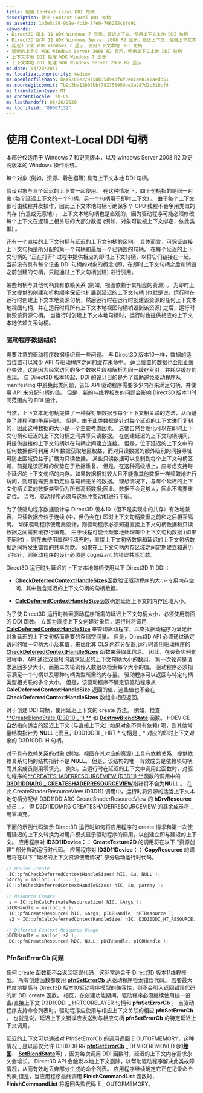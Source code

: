 ```yaml
---
title: 使用 Context-Local DDI 句柄
description: 使用 Context-Local DDI 句柄
ms.assetid: 1b3e5c29-9b9e-4c10-8fe0-706255c8fd91
keywords:
- Direct3D 版本 11 WDK Windows 7 显示，延迟上下文，使用上下文本地 DDI 句柄
- Direct3D 版本 11 WDK Windows Server 2008 R2 显示，延迟上下文，使用上下文本地 DDI 句柄
- 延迟上下文 WDK Windows 7 显示，使用上下文本地 DDI 句柄
- 延迟的上下文 WDK Windows Server 2008 R2 显示，使用上下文本地 DDI 句柄
- 上下文本地 DDI 处理 WDK Windows 7 显示
- 上下文本地 DDI 处理 WDK Windows Server 2008 R2 显示
ms.date: 04/20/2017
ms.localizationpriority: medium
ms.openlocfilehash: ba49208e229158b35d943f6f0e6cae8142aedb51
ms.sourcegitcommit: 7b9c3ba12b05bbf78275395bbe3a287d2c31bcf4
ms.translationtype: MT
ms.contentlocale: zh-CN
ms.lasthandoff: 08/28/2020
ms.locfileid: "89067132"
---
```

# <a name="using-context-local-ddi-handles"></a>使用 Context-Local DDI 句柄


本部分仅适用于 Windows 7 和更高版本，以及 windows Server 2008 R2 及更高版本的 Windows 操作系统。

每个对象 (例如，资源、着色器等) 具有上下文本地 DDI 句柄。

假设对象与三个延迟的上下文一起使用。 在这种情况下，四个句柄指的是同一对象 (每个延迟上下文的一个句柄，另一个句柄用于即时上下文) 。 由于每个上下文都可由线程并发操作，因此上下文本地句柄可确保多个 CPU 线程不会争用类似的内存 (有意或无意地) 。 上下文本地句柄也是直观的，因为驱动程序可能必须修改每个上下文在逻辑上相关联的大部分数据 (例如，对象可能被上下文绑定，依此类推) 。

还有一个直接的上下文句柄与延迟的上下文句柄的区别。 具体而言，可保证直接上下文句柄是所分配的第一个句柄和最后一个已销毁的句柄。 在每个延迟的上下文句柄的 "正在打开" 过程中提供相应的即时上下文句柄，以将它们链接在一起。 当前没有具有每个设备 DDI 句柄的对象的概念 (即，在即时上下文句柄之后和销毁之前创建的句柄，只能通过上下文句柄创建) 进行引用。

某些句柄与其他句柄具有依赖关系 (例如，视图依赖于其相应的资源) 。 为即时上下文提供的创建和析构顺序保证也扩展到延迟的上下文句柄 (也就是说，运行时在运行时创建上下文本地资源句柄，然后运行时在运行时创建该资源的任何上下文本地视图句柄，并在运行时将所有上下文本地视图句柄销毁到该资源) 之后，运行时销毁该资源句柄。 当运行时创建上下文本地句柄时，运行时也提供相应的上下文本地依赖关系句柄。

### <a name="span-iddriver_data_organizationspanspan-iddriver_data_organizationspandriver-data-organization"></a><span id="driver_data_organization"></span><span id="DRIVER_DATA_ORGANIZATION"></span>驱动程序数据组织

需要注意的驱动程序数据组织有一些问题。 与 Direct3D 版本10一样，数据的适当位置可以减少 API 与驱动程序之间的缓存未命中。 适当位置的数据也会阻止缓存失效，这是因为经常访问的多个数据片段都解析为同一缓存索引，并耗尽缓存的表现。 自 Direct3D 版本10起，DDI 的设计目的是为了帮助避免驱动程序从 manifesting 中避免此类问题，告知 API 驱动程序需要多少内存来满足句柄，并使用 API 来分配句柄的值。 但是，新的与线程相关的问题会影响 Direct3D 版本11时间范围内的 DDI 设计。

当然，上下文本地句柄提供了一种将对象数据与每个上下文相关联的方法，从而避免了线程间的争用问题。 但是，由于此类数据是针对每个延迟的上下文进行复制的，因此这种数据的大小是一个主要考虑因素。 这使自然合理化可以在即时上下文句柄和延迟的上下文句柄之间共享只读数据。 在创建延迟的上下文句柄期间，将提供直接的上下文句柄以在句柄之间建立连接。 但是，位于延迟的上下文中的任何数据都将利用 API 数据获取地区权益，而对只读数据的额外级别的间接寻址可防止区域受益于扩展为只读数据。 某些只读数据可以复制到每个上下文句柄区域，前提是该区域的优势在于数据重复。 但是，在这种高级版上，应考虑支持每个延迟的上下文句柄的内存。如果数据相对较大且不能像其他数据一样频繁地进行访问，则可能需要重新定位与句柄无关的数据。 理想情况下，与每个延迟的上下文句柄关联的数据类型仍为所有高频数据;因此，数据不会足够大，因此不需要重定位。 当然，驱动程序必须与这些冲突动机进行平衡。

为了使驱动程序数据设计与 Direct3D 版本10（但不是实现中的共存）有效地兼容，只读数据应位于连续 (中，但仍会在) 即时上下文句柄数据之前和之后相互隔离。 如果驱动程序使用此设计，则驱动程序必须知道直接上下文句柄数据和只读数据之间需要缓存行填充。 由于线程可能会频繁地处理每个上下文句柄数据 (如果不同时) ，则在未使用缓存行填充时，直接上下文句柄数据和延迟的上下文句柄数据之间将发生错误的共享罚款。 如果在上下文句柄内存区域之间定期建立和遍历了指针，则驱动程序的设计必须是 cognizant 的错误共享罚款。

Direct3D 运行时对延迟的上下文本地句柄使用以下 Direct3D 11 DDI：

-   [**CheckDeferredContextHandleSizes**](/windows-hardware/drivers/ddi/d3d10umddi/nc-d3d10umddi-pfnd3d11ddi_checkdeferredcontexthandlesizes)函数验证驱动程序的大小-专用内存空间，其中包含延迟的上下文句柄的句柄数据。

-   [**CalcDeferredContextHandleSize**](/windows-hardware/drivers/ddi/d3d10umddi/nc-d3d10umddi-pfnd3d11ddi_calcdeferredcontexthandlesize)函数确定延迟上下文的内存区域大小。

为了使 Direct3D 运行时检索驱动程序所需的延迟上下文句柄大小，必须使用前面的 DDI 函数。 立即为直接上下文创建对象后，运行时将调用 [**CalcDeferredContextHandleSize**](/windows-hardware/drivers/ddi/d3d10umddi/nc-d3d10umddi-pfnd3d11ddi_calcdeferredcontexthandlesize) 来查询驱动程序，以查找驱动程序为满足此对象延迟的上下文句柄而需要的存储空间量。 但是，Direct3D API 必须通过确定访问的唯一句柄大小及其值，来优化其 CLS 内存分配器;运行时调用驱动程序的 [**CheckDeferredContextHandleSizes**](/windows-hardware/drivers/ddi/d3d10umddi/nc-d3d10umddi-pfnd3d11ddi_checkdeferredcontexthandlesizes) 函数来获取此信息。 因此，在设备实例化过程中，API 通过双重轮询请求延迟的上下文句柄大小的数组。 第一次轮询是请求返回多少大小，而第二次轮询传入数组以检索每个大小的值。 驱动程序必须指示满足一个句柄以及哪种句柄类型所需的内存量。 驱动程序可以返回与特定句柄类型相关联的多个大小。 但是，该驱动程序不确定该驱动程序从 **CalcDeferredContextHandleSize** 返回的值，这些值也不会在 **CheckDeferredContextHandleSizes** 数组中相应返回。

对于创建 DDI 句柄，使用延迟上下文的 create 方法。 例如，检查 [**CreateBlendState (D3D10 \_ 1) **](/windows-hardware/drivers/ddi/d3d10umddi/nc-d3d10umddi-pfnd3d10_1ddi_createblendstate) 和 [**DestroyBlendState**](/windows-hardware/drivers/ddi/d3d10umddi/nc-d3d10umddi-pfnd3d10ddi_destroyblendstate) 函数。 HDEVICE 自然指向适当的延迟上下文 (与直接上下文) ;如果对象不具有依赖) 项，则其他常量结构指针为 **NULL** (;而且，D3D10DDI \_ HRT \* 句柄是 \_ \* 对应的即时上下文对象的 D3D10DDI H 句柄。

对于具有依赖关系的对象 (例如，视图在其对应的资源) 上具有依赖关系，提供依赖关系句柄的结构指针不是 **NULL**。 但是，该结构的唯一有效成员是依赖项句柄;而其余成员则用零填充。 例如，当运行时在延迟的上下文中调用此函数时，对驱动程序的[**CREATESHADERRESOURCEVIEW (D3D11) **](/windows-hardware/drivers/ddi/d3d10umddi/nc-d3d10umddi-pfnd3d11ddi_createshaderresourceview)函数的调用中的[**D3D11DDIARG \_ CREATESHADERRESOURCEVIEW**](/windows-hardware/drivers/ddi/d3d10umddi/ns-d3d10umddi-d3d11ddiarg_createshaderresourceview)指针将不会为**NULL** 。 在此 CreateShaderResourceView (D3D11) 调用中，运行时将资源的适当上下文本地句柄分配给 D3D11DDIARG CreateShaderResourceView 的 **hDrvResource** 成员 \_ 。 但 D3D11DDIARG CREATESHADERRESOURCEVIEW 的其余成员将 \_ 用零填充。

下面的示例代码演示 Direct3D 运行时如何将应用程序的 create 请求和第一次使用延迟的上下文转换为对用户模式显示驱动程序的调用，以创建立即与延迟的上下文。 应用程序对 **ID3D11Device：： CreateTexture2D** 的调用将在以下 "资源创建" 部分启动运行时代码。 应用程序对 **ID3D11Device：： CopyResource** 的调用将在以下 "延迟的上下文资源使用情况" 部分启动运行时代码。

```cpp
// Device Create
 IC::pfnCheckDeferredContextHandleSizes( hIC, &u, NULL );
pArray = malloc( u * ... );
IC::pfnCheckDeferredContextHandleSizes( hIC, &u, pArray );

// Resource Create
 s = IC::pfnCalcPrivateResourceSize( hIC, &Args );
pICRHandle = malloc( s );
 IC::pfnCreateResource( hIC, &Args, pICRHandle, hRTResource );
 s2 = IC::pfnCalcDeferredContextHandleSize( hIC, D3D10DDI_HT_RESOURCE, pICRHandle );

// Deferred Context Resource Usage
pDCRHandle = malloc( s2 );
 DC::pfnCreateResource( hDC, NULL, pDCRHandle, pICRHandle );
```

### <a name="span-idissues_with_pfnseterrorcbspanspan-idissues_with_pfnseterrorcbspanissues-with-pfnseterrorcb"></a><span id="issues_with_pfnseterrorcb"></span><span id="ISSUES_WITH_PFNSETERRORCB"></span>PfnSetErrorCb 问题

任何 create 函数都不会返回错误代码，这非常适合于 Direct3D 版本11线程模型。 所有创建函数都使用 [**pfnSetErrorCb**](/windows-hardware/drivers/ddi/d3d10umddi/nc-d3d10umddi-pfnd3d10ddi_seterror_cb) 从驱动程序检索错误代码。 若要最大程度地提高与 Direct3D 版本10驱动程序模型的兼容性，则不会引入返回错误代码的新 DDI create 函数。 相反，在创建功能期间，驱动程序必须继续使用统一设备/直接上下文 D3D10DDI \_ HRTCORELAYER 句柄和 **pfnSetErrorCb** 。 当驱动程序支持命令列表时，驱动程序应使用与相应上下文关联的相应 **pfnSetErrorCb** 。 也就是说，延迟上下文错误应发送到与相应句柄 **pfnSetErrorCb** 的特定延迟上下文调用。

延迟的上下文可以通过对 PfnSetErrorCb 的调用返回 E OUTOFMEMORY，这种情况 \_ 是以前仅允许 D3DDDIERR [**pfnSetErrorCb**](/windows-hardware/drivers/ddi/d3d10umddi/nc-d3d10umddi-pfnd3d10ddi_seterror_cb) \_ DEVICEREMOVED (如[**绘图**](/windows-hardware/drivers/ddi/d3d10umddi/nc-d3d10umddi-pfnd3d10ddi_draw)、 [**SetBlendState**](/windows-hardware/drivers/ddi/d3d10umddi/nc-d3d10umddi-pfnd3d10ddi_setblendstate)等) ，因为每次调用 DDI 函数时，延迟的上下文内存需求永久会增长。 Direct3D API 会触发本地上下文删除，以帮助驱动程序解决此类故障情况，从而有效地丢弃部分生成的命令列表。 应用程序继续确定它正在记录命令列表;但是，当应用程序最终调用 **FinishCommandList** 函数时， **FinishCommandList** 将返回失败代码 E \_ OUTOFMEMORY。

 

